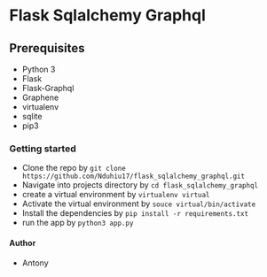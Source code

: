 # Flask Sqlalchemy Graphql

## Prerequisites
- Python 3
- Flask
- Flask-Graphql
- Graphene
- virtualenv
- sqlite
- pip3


### Getting started
- Clone the repo by `git clone https://github.com/Nduhiu17/flask_sqlalchemy_graphql.git`
- Navigate into projects directory by `cd flask_sqlalchemy_graphql`
- create a virtual environment by `virtualenv virtual`
- Activate the virtual environment by `souce virtual/bin/activate`
- Install the dependencies by `pip install -r requirements.txt`
- run the app by `python3 app.py`

#### Author
- Antony